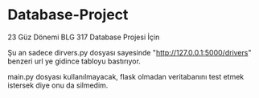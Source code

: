 # Database-Project
23 Güz Dönemi BLG 317 Database Projesi İçin

Şu an sadece dirvers.py dosyası sayesinde "http://127.0.0.1:5000/drivers" benzeri url ye gidince tabloyu bastırıyor.

main.py dosyası kullanılmayacak, flask olmadan veritabanını test etmek istersek diye onu da silmedim.

